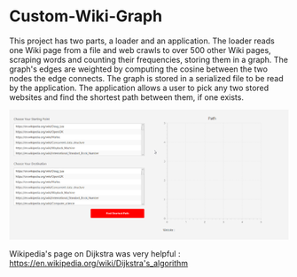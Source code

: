 # Custom-Wiki-Graph 

This project has two parts, a loader and an application. The loader reads one Wiki page from a file and web crawls to over 500 other Wiki pages, scraping words and counting their frequencies, storing them in a graph. The graph's edges are weighted by computing the cosine between the two nodes the edge connects. The graph is stored in a serialized file to be read by the application. The application allows a user to pick any two stored websites and find the shortest path between them, if one exists.

![Assignment 3 Demo](assignment3demo.gif)

Wikipedia's page on Dijkstra was very helpful : https://en.wikipedia.org/wiki/Dijkstra's_algorithm

